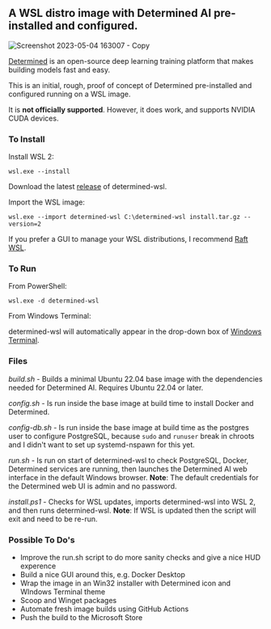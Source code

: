 ## A WSL distro image with Determined AI pre-installed and configured.

![Screenshot 2023-05-04 163007 - Copy](https://user-images.githubusercontent.com/33820650/236331092-559dcd0b-16f3-4e0c-b602-deba0f07e0f2.png)

[Determined](https://github.com/determined-ai/determined) is an open-source deep learning training platform that makes building models fast and easy.

This is an initial, rough, proof of concept of Determined pre-installed and configured running on a WSL image. 

It is **not officially supported**. However, it does work, and supports NVIDIA CUDA devices.

### To Install

Install WSL 2:

`wsl.exe --install`

Download the latest [release](https://github.com/sirredbeard/determined-wsl/releases) of determined-wsl.

Import the WSL image:

`wsl.exe --import determined-wsl C:\determined-wsl install.tar.gz --version=2`

If you prefer a GUI to manage your WSL distributions, I recommend [Raft WSL](https://www.whitewaterfoundry.com/raft-wsl).

### To Run

From PowerShell:

`wsl.exe -d determined-wsl`

From Windows Terminal:

determined-wsl will automatically appear in the drop-down box of [Windows Terminal](https://www.microsoft.com/store/productId/9N0DX20HK701).

### Files

*build.sh* - Builds a minimal Ubuntu 22.04 base image with the dependencies needed for Determined AI. Requires Ubuntu 22.04 or later.

*config.sh* - Is run inside the base image at build time to install Docker and Determined.

*config-db.sh* - Is run inside the base image at build time as the postgres user to configure PostgreSQL, because `sudo` and `runuser` break in chroots and I didn't want to set up systemd-nspawn for this yet.

*run.sh* - Is run on start of determined-wsl to check PostgreSQL, Docker, Determined services are running, then launches the Determined AI web interface in the default Windows browser. **Note**: The default credentials for the Determined web UI is admin and no password.

*install.ps1* - Checks for WSL updates, imports determined-wsl into WSL 2, and then runs determined-wsl. **Note**: If WSL is updated then the script will exit and need to be re-run.

### Possible To Do's

* Improve the run.sh script to do more sanity checks and give a nice HUD experence
* Build a nice GUI around this, e.g. Docker Desktop
* Wrap the image in an Win32 installer with Determined icon and WIndows Terminal theme
* Scoop and Winget packages
* Automate fresh image builds using GitHub Actions
* Push the build to the Microsoft Store
